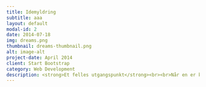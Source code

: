 ```yaml
---
title: Idemyldring
subtitle: aaa
layout: default
modal-id: 2
date: 2014-07-18
img: dreams.png
thumbnail: dreams-thumbnail.png
alt: image-alt
project-date: April 2014
client: Start Bootstrap
category: Web Development
description: <strong>Et felles utgangspunkt</strong><br><br>Når en er kommet så langt i prosessen at det er aktuelt å utvikle en prototyp er det viktig at alle i prosjektet har en felles forståelse for hva som skal utvikles og utprøves. En slik felles forståelse vil bl.a. være basert på de observasjoner og erfaringer som er gjort i empatifasen. I Design Thinking snakker en om at en må ha et felles “Point of View” (POV) før en går inn i prototyp fasen. En POV har en tredelt oppbygging. Gjennom ord skal den beskrive hvem som er målgruppen, hvilke behov den har og en innsikt basert på observasjon og erfaring om målgruppen. Beskrivelsen skal være så konkret som mulig men samtidig ha åpninger som kan trigge til nye spørsmål og ideer.<br><br><img class="img-responsive" src="img/about/2.jpg"> <br> <br> Vi gikk mange runder for å klare å lande en POV. Å sammenfatte et halvt års arbeid i noen linjer med tekst var en utfordring og en nyttig erfaring. Vi endte til slutt opp med beskrivelsen<span>:</span><br><br><i><strong>Ronja på 9 år trenger å oppleve bevegelsesglede fordi alt for mange unge får redusert livskvalitet på grunn av for mye sittestilling</strong></i><br><br><strong>How Might We <span>-</span> Hvordan kan vi</strong><br>“Stay soft as long as possible” er et sentralt begrep i Design Thinking. En skal til enhver tid i prosessen følge produktutviklingen med nysgjerrighet og åpne øyne og ikke være for rask med å tenke løsninger.<br><br>I den første empatifasen gikk dette greit. Men etter å ha jobbet i flere måneder med å analysere og gruppere intervjuer og observasjoner, var det lett for å trekke noen absolutte slutninger. Da kan det være godt å ha noen metoder for å kunne holde liv i nysgjerrigheten og fortsatt oppdage nye muligheter. Ideation, eller idemyldring er en slik metode.<br><br><strong>Idemyldring</strong><br><br>For å se vår POV med nye øyne stilte vi ulike spørsmål knyttet til de tre hovedområdene bruker, behov og innsikt.<br><br><img class="img-responsive" src="img/about/2.jpg"><br><br>Vi delte vår POV inn i hovedtemaene og stilte ulike spørsmål. Vi startet med tre generelle spørsmål<br><li>Hvordan kan vi oppmuntre Ronja til å bevege seg mer</li><li>Hvordan kan vi tilrettelegge for økt aktivitet</li><li>Hvordan kan vi unngå livsstilssykdommer</li><br><br><i>Senere benyttet vi vinklinger som<span>-</span></i><br><br><img class="img-responsive" src="img/about/2.jpg"><br><br><strong>Likhetstrekk</strong><br><br>Etter denne idemyldring samlet vi forslagene i grupper basert på likhetstrekk. Dette ble så utgangspunkt for hvilke kvaliteter og muligheter en prototyp skulle ha.<br><br><strong>Stikkord for en første prototyp</strong><br>Prototypen skal inneholde elementer av lek, kunne tilpasses den enkelte, være enkel i bruk, skape sosiale aktiviteter, gi variasjon, inneholde konkurranseelement og gi en opplevelese av trygghet, mestring og det å bli sett.
---
```

